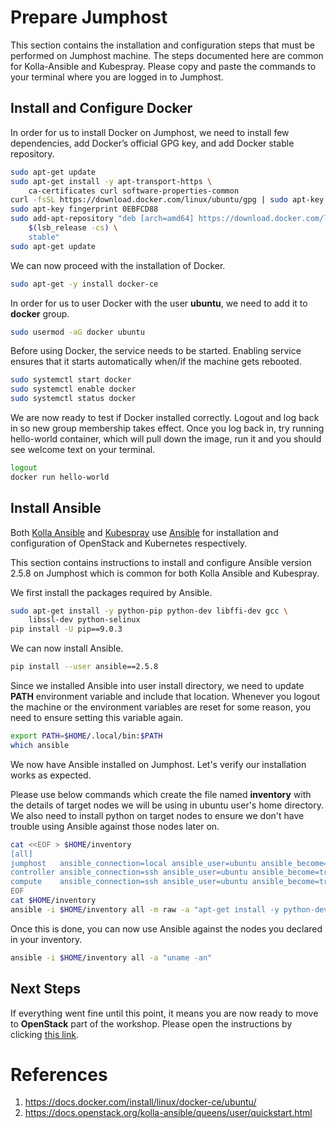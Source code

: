 # Prepare Jumphost

This section contains the installation and configuration steps that must be
performed on Jumphost machine. The steps documented here are common for
Kolla-Ansible and Kubespray. Please copy and paste the commands to your
terminal where you are logged in to Jumphost.

## Install and Configure Docker

In order for us to install Docker on Jumphost, we need to install few
dependencies, add Docker’s official GPG key, and add Docker stable repository.

```bash
sudo apt-get update
sudo apt-get install -y apt-transport-https \
    ca-certificates curl software-properties-common
curl -fsSL https://download.docker.com/linux/ubuntu/gpg | sudo apt-key add -
sudo apt-key fingerprint 0EBFCD88
sudo add-apt-repository "deb [arch=amd64] https://download.docker.com/linux/ubuntu \
    $(lsb_release -cs) \
    stable"
sudo apt-get update
```

We can now proceed with the installation of Docker.

```bash
sudo apt-get -y install docker-ce
```

In order for us to user Docker with the user **ubuntu**, we need to add it to
**docker** group.

```bash
sudo usermod -aG docker ubuntu
```

Before using Docker, the service needs to be started. Enabling service ensures
that it starts automatically when/if the machine gets rebooted.

```bash
sudo systemctl start docker
sudo systemctl enable docker
sudo systemctl status docker
```

We are now ready to test if Docker installed correctly. Logout and log back in
so new group membership takes effect. Once you log back in, try running
hello-world container, which will pull down the image, run it and you should
see welcome text on your terminal.

```bash
logout
docker run hello-world
```

## Install Ansible

Both [Kolla Ansible](https://docs.openstack.org/kolla-ansible/queens/index.html)
and [Kubespray](https://github.com/kubernetes-incubator/kubespray) use
[Ansible](https://www.ansible.com/) for installation and configuration of
OpenStack and Kubernetes respectively.

This section contains instructions to install and configure Ansible version
2.5.8 on Jumphost which is common for both Kolla Ansible and Kubespray.

We first install the packages required by Ansible.

```bash
sudo apt-get install -y python-pip python-dev libffi-dev gcc \
    libssl-dev python-selinux
pip install -U pip==9.0.3
```

We can now install Ansible.

```bash
pip install --user ansible==2.5.8
```

Since we installed Ansible into user install directory, we need to update
**PATH** environment variable and include that location. Whenever you logout
the machine or the environment variables are reset for some reason, you need
to ensure setting this variable again.

```bash
export PATH=$HOME/.local/bin:$PATH
which ansible
```

We now have Ansible installed on Jumphost. Let's verify our installation works
as expected.

Please use below commands which create the file named **inventory** with the
details of target nodes we will be using in ubuntu user's home directory. We
also need to install python on target nodes to ensure we don't have trouble
using Ansible against those nodes later on.

```bash
cat <<EOF > $HOME/inventory
[all]
jumphost   ansible_connection=local ansible_user=ubuntu ansible_become=true
controller ansible_connection=ssh ansible_user=ubuntu ansible_become=true
compute    ansible_connection=ssh ansible_user=ubuntu ansible_become=true
EOF
cat $HOME/inventory
ansible -i $HOME/inventory all -m raw -a "apt-get install -y python-dev"
```

Once this is done, you can now use Ansible against the nodes you declared in
your inventory.

```bash
ansible -i $HOME/inventory all -a "uname -an"
```

## Next Steps

If everything went fine until this point, it means you are now ready to
move to **OpenStack** part of the workshop. Please open the instructions by
clicking [this link](https://github.com/fdegir/infra-workshop/tree/master/openstack).

# References
1. https://docs.docker.com/install/linux/docker-ce/ubuntu/
2. https://docs.openstack.org/kolla-ansible/queens/user/quickstart.html
